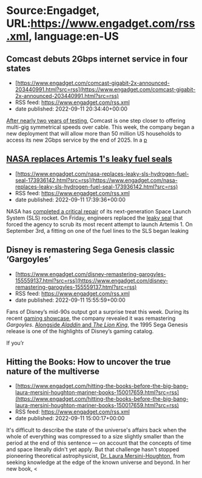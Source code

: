 # Source:Engadget, URL:https://www.engadget.com/rss.xml, language:en-US

## Comcast debuts 2Gbps internet service in four states
 - [https://www.engadget.com/comcast-gigabit-2x-announced-203440991.html?src=rss](https://www.engadget.com/comcast-gigabit-2x-announced-203440991.html?src=rss)
 - RSS feed: https://www.engadget.com/rss.xml
 - date published: 2022-09-11 20:34:40+00:00

<p><a href="https://www.engadget.com/comcast-10gbps-multigigabit-cable-modem-test-150001003.html"><ins>After nearly two years of testing</ins></a>, Comcast is one step closer to offering multi-gig symmetrical speeds over cable. This week, the company began a new deployment that will allow more than 50 million US households to access its new 2Gbps service by the end of 2025. In a <a href="https://corporate.comcast.com/press/releases/comcast-expand-evolve-wifi-largest-multi-gigabit-network"><ins>p

## NASA replaces Artemis 1's leaky fuel seals
 - [https://www.engadget.com/nasa-replaces-leaky-sls-hydrogen-fuel-seal-173936142.html?src=rss](https://www.engadget.com/nasa-replaces-leaky-sls-hydrogen-fuel-seal-173936142.html?src=rss)
 - RSS feed: https://www.engadget.com/rss.xml
 - date published: 2022-09-11 17:39:36+00:00

<p>NASA has <a href="https://blogs.nasa.gov/artemis/2022/09/09/teams-replace-seals-on-artemis-i-moon-rocket-prepare-for-tanking-test/">completed a critical repair</a> of its next-generation Space Launch System (SLS) rocket. On Friday, engineers replaced the <a href="https://www.engadget.com/nasa-sls-needs-repairs-183604852.html">leaky seal</a> that forced the agency to scrub its most recent attempt to launch Artemis 1. On September 3rd, a fitting on one of the fuel lines to the SLS began leaking

## Disney is remastering Sega Genesis classic ‘Gargoyles’
 - [https://www.engadget.com/disney-remastering-garogyles-155559137.html?src=rss](https://www.engadget.com/disney-remastering-garogyles-155559137.html?src=rss)
 - RSS feed: https://www.engadget.com/rss.xml
 - date published: 2022-09-11 15:55:59+00:00

<p>Fans of Disney’s mid-90s output got a surprise treat this week. During its recent <a href="https://www.engadget.com/disney-and-marvel-games-showcase-livestream-184004384.html">gaming showcase</a>, the company revealed it was remastering <em>Gargoyles</em>. <a href="https://www.engadget.com/2019-10-23-aladdin-and-lion-king-cartridges.html">Alongside <em>Aladdin</em> and <em>The Lion King</em></a>, the 1995 Sega Genesis release is one of the highlights of Disney’s gaming catalog.</p><p>If you’r

## Hitting the Books: How to uncover the true nature of the multiverse
 - [https://www.engadget.com/hitting-the-books-before-the-big-bang-laura-mersini-houghton-mariner-books-150017659.html?src=rss](https://www.engadget.com/hitting-the-books-before-the-big-bang-laura-mersini-houghton-mariner-books-150017659.html?src=rss)
 - RSS feed: https://www.engadget.com/rss.xml
 - date published: 2022-09-11 15:00:17+00:00

<p>It's difficult to describe the state of the universe's affairs back when the whole of everything was compressed to a size slightly smaller than the period at the end of this sentence — on account that the concepts of time and space literally didn't yet apply. But that challenge hasn't stopped pioneering theoretical astrophysicist, <a href="https://physicstheory.web.unc.edu/">Dr. Laura Mersini-Houghton</a>, from seeking knowledge at the edge of the known universe and beyond. In her new book, <

